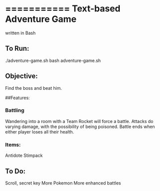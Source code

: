 ===========
Text-based Adventure Game
===========

written in Bash

## To Run:
./adventure-game.sh
bash adventure-game.sh

## Objective:
Find the boss and beat him.

##Features:

### Battling
Wandering into a room with a Team Rocket will force a battle.  Attacks do varying damage, with the possibility of being poisoned. Battle ends when either player loses all their health.

### Items:
Antidote
Stimpack

## To Do:
Scroll, secret key
More Pokemon
More enhanced battles
